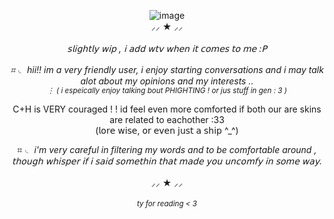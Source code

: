 <div align="center">
  
 ![image](https://github.com/user-attachments/assets/f950de09-7931-40e6-a3ba-9327d37664d1)<br>
 ⸝⸝ ★ ⸝⸝<br><br>
_𝗌𝗅𝗂𝗀𝗁𝗍𝗅𝗒 𝗐𝗂𝗉 , 𝗂 𝖺𝖽𝖽 𝗐𝗍𝗏 𝗐𝗁𝖾𝗇 𝗂𝗍 𝖼𝗈𝗆𝖾𝗌 𝗍𝗈 𝗆𝖾 :𝖯_<br><br>
_⌗ ◟ hii!! im a very friendly user, i enjoy starting conversations and i may talk alot about my opinions and my interests ..<br><sub>⋮ ( i espeically enjoy talking bout   PHIGHTING ! or jus stuff in gen : 3 )<sub>_
<br>

C+H is VERY couraged ! ! id feel even more comforted if both our are skins are related to eachother :33<br>(𝗅𝗈𝗋𝖾 𝗐𝗂𝗌𝖾, 𝗈𝗋 𝖾𝗏𝖾𝗇 𝗃𝗎𝗌𝗍 𝖺 𝗌𝗁𝗂𝗉 ^_^)
<br>

⌗ ◟ _i'm very careful in filtering my words and to be comfortable around , 𝗍𝗁𝗈𝗎𝗀𝗁 𝗐𝗁𝗂𝗌𝗉𝖾𝗋 𝗂𝖿 𝗂 𝗌𝖺𝗂𝖽 𝗌𝗈𝗆𝖾𝗍𝗁𝗂𝗇 𝗍𝗁𝖺𝗍 𝗆𝖺𝖽𝖾 𝗒𝗈𝗎 𝗎𝗇𝖼𝗈𝗆𝖿𝗒 𝗂𝗇 𝗌𝗈𝗆𝖾 𝗐𝖺𝗒._ 
<br><br>
⸝⸝ ★ ⸝⸝
<br><br>
_<sub>ty for reading < 3<sub>_
